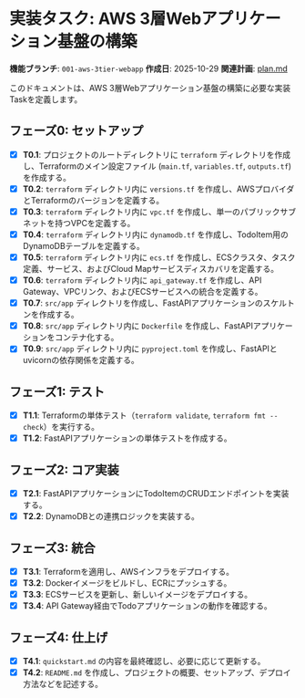 # 実装タスク: AWS 3層Webアプリケーション基盤の構築

**機能ブランチ**: `001-aws-3tier-webapp`
**作成日**: 2025-10-29
**関連計画**: [plan.md](./plan.md)

このドキュメントは、AWS 3層Webアプリケーション基盤の構築に必要な実装Taskを定義します。

## フェーズ0: セットアップ

- [X] **T0.1**: プロジェクトのルートディレクトリに `terraform` ディレクトリを作成し、Terraformのメイン設定ファイル (`main.tf`, `variables.tf`, `outputs.tf`) を作成する。
- [X] **T0.2**: `terraform` ディレクトリ内に `versions.tf` を作成し、AWSプロバイダとTerraformのバージョンを定義する。
- [X] **T0.3**: `terraform` ディレクトリ内に `vpc.tf` を作成し、単一のパブリックサブネットを持つVPCを定義する。
- [X] **T0.4**: `terraform` ディレクトリ内に `dynamodb.tf` を作成し、TodoItem用のDynamoDBテーブルを定義する。
- [X] **T0.5**: `terraform` ディレクトリ内に `ecs.tf` を作成し、ECSクラスタ、タスク定義、サービス、およびCloud Mapサービスディスカバリを定義する。
- [X] **T0.6**: `terraform` ディレクトリ内に `api_gateway.tf` を作成し、API Gateway、VPCリンク、およびECSサービスへの統合を定義する。
- [X] **T0.7**: `src/app` ディレクトリを作成し、FastAPIアプリケーションのスケルトンを作成する。
- [X] **T0.8**: `src/app` ディレクトリ内に `Dockerfile` を作成し、FastAPIアプリケーションをコンテナ化する。
- [X] **T0.9**: `src/app` ディレクトリ内に `pyproject.toml` を作成し、FastAPIとuvicornの依存関係を定義する。

## フェーズ1: テスト

- [X] **T1.1**: Terraformの単体テスト（`terraform validate`, `terraform fmt --check`）を実行する。
- [X] **T1.2**: FastAPIアプリケーションの単体テストを作成する。

## フェーズ2: コア実装

- [X] **T2.1**: FastAPIアプリケーションにTodoItemのCRUDエンドポイントを実装する。
- [X] **T2.2**: DynamoDBとの連携ロジックを実装する。

## フェーズ3: 統合

- [X] **T3.1**: Terraformを適用し、AWSインフラをデプロイする。
- [X] **T3.2**: Dockerイメージをビルドし、ECRにプッシュする。
- [X] **T3.3**: ECSサービスを更新し、新しいイメージをデプロイする。
- [X] **T3.4**: API Gateway経由でTodoアプリケーションの動作を確認する。

## フェーズ4: 仕上げ

- [X] **T4.1**: `quickstart.md` の内容を最終確認し、必要に応じて更新する。
- [X] **T4.2**: `README.md` を作成し、プロジェクトの概要、セットアップ、デプロイ方法などを記述する。
